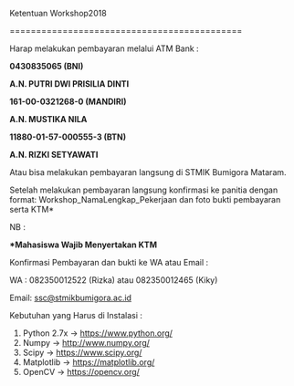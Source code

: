 Ketentuan Workshop2018


============================================


Harap melakukan pembayaran melalui ATM Bank :

<b>0430835065 (BNI)

A.N. PUTRI DWI PRISILIA DINTI</b>

<b>161-00-0321268-0 (MANDIRI)

A.N. MUSTIKA NILA</b>

<b>11880-01-57-000555-3 (BTN)

A.N. RIZKI SETYAWATI</b>

Atau bisa melakukan pembayaran langsung di STMIK Bumigora Mataram.

Setelah melakukan pembayaran langsung konfirmasi ke panitia dengan format:
Workshop_NamaLengkap_Pekerjaan dan foto bukti pembayaran serta KTM*

NB :

<b>*Mahasiswa Wajib Menyertakan KTM</b>

Konfirmasi Pembayaran dan bukti ke WA atau Email :

WA : 082350012522 (Rizka) atau 082350012465 (Kiky)

Email: ssc@stmikbumigora.ac.id

Kebutuhan yang Harus di Instalasi :
1. Python 2.7x -> https://www.python.org/
2. Numpy -> http://www.numpy.org/
3. Scipy -> https://www.scipy.org/
4. Matplotlib -> https://matplotlib.org/
5. OpenCV -> https://opencv.org/

